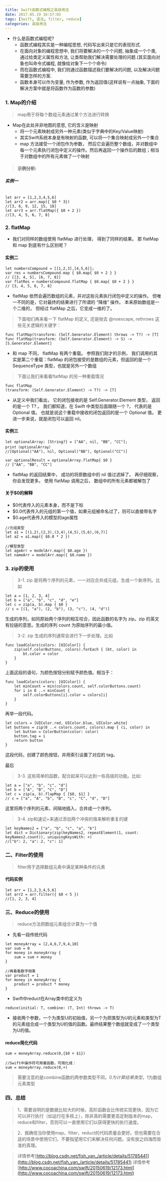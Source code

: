 ```yaml
---
title: Swift函数式编程之高级用法
date: 2017.05.19 16:57:03
tags: [Swift, 语法, filter, reduce]
categories: 高级用法
---
```


- 什么是函数式编程呢?
  - 函数式编程其实是一种编程思想, 代码写出来只是它的表现形式.
  - 在面向对象的编程思想中, 我们将要解决的一个个问题, 抽象成一个个类, 通过给类定义属性和方法, 让类帮助我们解决需要处理的问题.(其实面向对象也叫命令式编程, 就像给对象下一个个命令)
  - 而在函数式编程中, 我们则通过函数描述我们要解决的问题, 以及解决问题需要怎样的方案.
  - 函数本身可以作为变量, 作为参数, 作为返回值(这样说有一点抽象, 下面的解决方案中就是将函数作为函数的参数)

<!-- more -->

### 1. Map的介绍
> map用于将每个数组元素通过某个方法进行转换

- Map在此处并非地图的意思, 它的含义是映射
  - 将一个元素映射成另外一种元素(类似于字典中的Key/Value映射)
  - 其实Swift系统本身是有映射的函数, 可以将一个集合映射成另外一个集合
  - map 方法接受一个闭包作为参数， 然后它会遍历整个数组，并对数组中每一个元素执行闭包中定义的操作。然后再返回一个操作后的数组；相当于对数组中的所有元素做了一个映射

> #### 示例分析:
##### 实例一

```objc

let arr = [1,2,3,4,5,6]
let arr2 = arr.map({ $0 * 3})
//[3, 6, 9, 12, 15, 18]
let arr3 = arr.flatMap({ $0 + 2 })
//[3, 4, 5, 6, 7, 8]

```

### 2. flatMap
- 我们对同样的数组使用 flatMap 进行处理， 得到了同样的结果。 那 flatMap 和 map 到底有什么区别呢？

#### 实例二

```objc
let numbersCompound = [[1,2,3],[4,5,6]];
var res = numbersCompound.map { $0.map{ $0 + 2 } }
// [[3, 4, 5], [6, 7, 8]]
var flatRes = numbersCompound.flatMap { $0.map{ $0 + 2 } }
// [3, 4, 5, 6, 7, 8]
```

- flatMap 依然会遍历数组的元素，并对这些元素执行闭包中定义的操作。 但唯一不同的是，它对最终的结果进行了所谓的 “降维” 操作。 本来原始数组是一个二维的， 但经过 flatMap 之后，它变成一维的了。

> 下面咱们再来看一下 flatMap 的定义, 还是抛去 @noescape, rethrows 这些无关逻辑的关键字：

```objc
func flatMap(transform: (Self.Generator.Element) throws -> T?) -> [T]
func flatMap(transform: (Self.Generator.Element) -> S) -> [S.Generator.Element]
```
- 和 map 不同， flatMap 有两个重载。 参照我们刚才的示例， 我们调用的其实是第二个重载：flatMap 的闭包接受的是数组的元素，但返回的是一个 SequenceType 类型，也就是另外一个数组
> 下面让我们来看看flatMap 的另一种重载情况

```objc
func flatMap
(transform: (Self.Generator.Element) -> T?) -> [T]
```

- 从定义中我们看出， 它的闭包接收的是 Self.Generator.Element 类型， 返回的是一个 T? 。 我们都知道，在 Swift 中类型后面跟随一个 ?， 代表的是 Optional 值。 也就是说这个重载中接收的闭包返回的是一个 Optional 值。 更进一步来说，就是闭包可以返回 nil。

#### 实例三

```objc
let optionalArray: [String?] = ["AA", nil, "BB", "CC"];
print（optionalArray）
//[Optional("AA"), nil, Optional("BB"), Optional("CC")]

var optionalResult = optionalArray.flatMap{ $0 }
// ["AA", "BB", "CC"]
```

- flatMap 的返回结果中， 成功的将原数组中的 nil 值过滤掉了。 再仔细观察，你会发现更多。 使用 flatMap 调用之后， 数组中的所有元素都被解包了

#### 关于$0的解释
- $0代表传入的元素本身，而不是下标
- $0.0代表传入的元组的第一个值，如果元组被命名过了，则可以直接带名字
- $0.age代表传入的模型的age属性

```objc
//元组类型
let a1 = [(1,2),(2,3),(3,4),(4,5),(5,6),(6,7)]
let a2 = a1.map({ $0.0 * 2 })

//模型类型
let ageArr = modelArr.map({ $0.age })
let nameArr = modelArr.map({ $0.name })

```

### 3. zip的使用
> 3-1. zip 是将两个序列的元素，一一对应合并成元组，生成一个新序列。比如

```objc
let a = [1, 2, 3, 4]
let b = ["a", "b", "c", "d", "e"]
let c = zip(a, b).map { $0 }
// c = [(1, "a"), (2, "b"), (3, "c"), (4, "d")]
```
生成的序列，如同原始两个序列的相互咬合，因此函数的名字为 zip。zip 的英文有拉链的意思。生成的序列 count 为原始序列的最小值。

> 3-2. zip 生成的序列通常会进行下一步处理。比如

```objc
func loadColors(colors: [UIColor]) {
    zip(self.colorButtons, colors).forEach { (bt, color) in
        bt.color = color
    }
}
```
上面这段的语句，为颜色按钮分别赋予颜色值。相当于：

```objc
func loadColors(colors: [UIColor]) {
    let minCount = min(colors.count, self.colorButtons.count)
    for i in 0 ..< minCount {
        self.colorButtons[i].color = colors[i]
    }
}
```
再举一段代码。

```objc
let colors = [UIColor.red, UIColor.blue, UIColor.white]
let buttons = zip(0 ..< colors.count, colors).map { (i, color) in
    let button = ColorButton(color: color)
    button.tag = i
    return button
}
```
这段代码，创建了颜色按钮，并用索引设置了对应的 tag。

最后

> 3-3. 这些简单的函数，配合起来可以达到一些高级的功能。比如:

```objc
let a = ["a", "b", "c", "d"]
let b = ["A", "B", "C", "D"]
let c = zip(a, b).flapMap { [$0, $1] }
// c = ["a", "A", "b", "B", "c", "C", "d", "D"]
```
这里将两个序列的元素，间隔地插入，合并成一个序列。

> 3-4. zip和速记+来通过添加两个冲突的值来解析重复的键

```objc
let keyNames2 = ["a", "b", "c", "a", "b"]
let dict = Dictionary(zip(keyNames2, repeatElement(1, count: keyNames2.count)), uniquingKeysWith: +)
//["b": 2, "a": 2, "c": 1]
```

### 二、Filter的使用
> filter用于选择数组元素中满足某种条件的元素

#### 代码实例

```objc
let arr = [1,2,3,4,5,6]
let arr2 = arr.filter({ $0 < 5 })
//[1, 2, 3, 4]

```

### 三、Reduce的使用
> reduce方法把数组元素组合计算为一个值
- 先看一段传统代码

```objc
let moneyArray = [2,4,6,7,9,4,10] 
var sum = 0
for money in moneyArray {
    sum = sum + money
}

//再看看数字相乘
var product = 1
for money in moneyArray {
    product = product * money
}

```

- Swift中reduct在Array类中的定义为

```objc
reduce(initial: T, combine: (T, Int) throws -> T)
```
- 接收两个参数，一个为类型U的初始值，另一个为把类型为U的元素和类型为T的元素组合成一个类型为U的值的函数。最终结果整个数组就变成了一个类型为U的值。

#### reduce简化代码

```objc
sum = moneyArray.reduce(0,{$0 + $1})

//Swift中操作符可用着函数，可简化成：
sum = moneyArray.reduce(0,+)
```
> 需要注意的是combine函数的两参数类型不同，$0为计算结果类型，$1为数组元素类型

### 四、总结
> 1、需要说明的是数据比较大的时候，高阶函数会比传统实现更快，因为它可以并行执行（如运行在多核上），除非真的需要更高定制版本的map，reduce和filter，否则可以一直使用它们以获得更快的执行速度。

> 2、我确信当你使用map，filter，reduct的代码质量会更好。但也需要在合适的场景中使用它们，不要指望用它们来解决任何问题。没有放之四海而皆准的真理。


> 详情参考[http://blog.csdn.net/fish_yan_/article/details/51785441](http://blog.csdn.net/fish_yan_/article/details/51785441)
> 详情参考[http://www.cocoachina.com/swift/20150619/12173.html](http://www.cocoachina.com/swift/20150619/12173.html)


